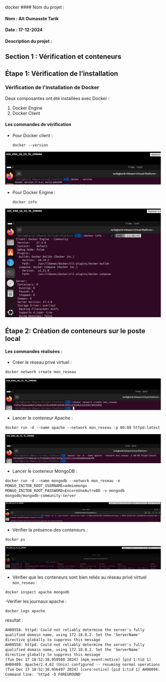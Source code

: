 docker #### Nom du projet : 

#### Nom : Ait Oumasste  Tarik 

#### Date : 17-12-2024

#### Description du projet : 

## Section 1 : Vérification et conteneurs
## Étape 1: Vérification de l’installation
### Vérification de l'installation de Docker

Deux composantes ont été installées avec Docker :  
1. Docker Engine  
2. Docker Client

#### Les commandes de vérification

- Pour Docker client :
   ```
   docker --version
   ``` 
![description](Images/verif_Docker1.png) 


- Pour Docker Engine :
   ```
   docker info
   ```
![description](Images/verif_Docker2.png) 

## Étape 2: Création de conteneurs sur le poste local
#### Les commandes réalisées :

- Créer le réseau privé virtuel :

```
docker network create mon_reseau
```
![description](Images/networkCreate.png)


- Lancer le conteneur Apache :
```
docker run -d --name apache --network mon_reseau -p 80:80 httpd:latest
```
![description](Images/cont_apache.png)


- Lancer le conteneur MongoDB :
```
docker run -d --name mongodb --network mon_reseau -e MONGO_INITDB_ROOT_USERNAME=adminmongo MONGO_INITDB_ROOT_PASSWORD=EncoreUneAutreBD -v mongodb mongodb/mongodb-community-server
```
![description](Images/cont_mongdb.png)


- Vérifier la présence des conteneurs :
```
docker ps
```
![description](Images/VerifPresenceCont.png)


- Vérifier que les conteneurs sont bien reliés au réseau privé virtuel ```mon_reseau``` :
```
docker inspect apache mongodb  
```

-Vérifier les journaux apache :
```
docker logs apache
```
résultat :
```
AH00558: httpd: Could not reliably determine the server's fully qualified domain name, using 172.18.0.2. Set the 'ServerName' directive globally to suppress this message
AH00558: httpd: Could not reliably determine the server's fully qualified domain name, using 172.18.0.2. Set the 'ServerName' directive globally to suppress this message
[Tue Dec 17 18:52:38.950560 2024] [mpm_event:notice] [pid 1:tid 1] AH00489: Apache/2.4.62 (Unix) configured -- resuming normal operations
[Tue Dec 17 18:52:38.956497 2024] [core:notice] [pid 1:tid 1] AH00094: Command line: 'httpd -D FOREGROUND'
```

